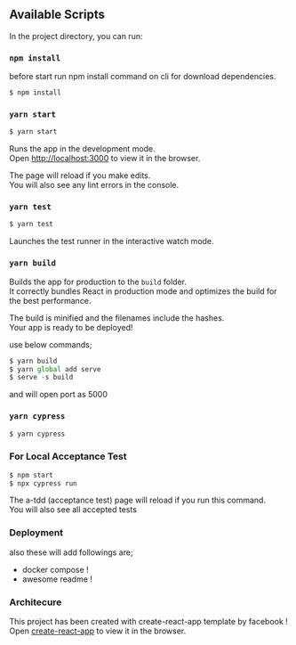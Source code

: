 ## Available Scripts

In the project directory, you can run:

### `npm install`

before start run npm install command on cli for download dependencies.


```js
$ npm install
```

### `yarn start`

```js
$ yarn start
```

Runs the app in the development mode.<br />
Open [http://localhost:3000](http://localhost:3000) to view it in the browser.

The page will reload if you make edits.<br />
You will also see any lint errors in the console.

### `yarn test`

```js
$ yarn test
```

Launches the test runner in the interactive watch mode.<br />

### `yarn build`

Builds the app for production to the `build` folder.<br />
It correctly bundles React in production mode and optimizes the build for the best performance.

The build is minified and the filenames include the hashes.<br />
Your app is ready to be deployed!

use below commands;

```js
$ yarn build
$ yarn global add serve
$ serve -s build
```

and will open port as 5000


### `yarn cypress`

```js
$ yarn cypress
```

### For Local Acceptance Test

```js
$ npm start
$ npx cypress run
```

The a-tdd (acceptance test) page will reload if you run this command.<br />
You will also see all accepted tests


### Deployment

also these will add followings are;
* docker compose !
* awesome readme ! 

### Architecure

This project has been created with create-react-app template by facebook !
Open [create-react-app](https://github.com/facebook/create-react-app) to view it in the browser.

